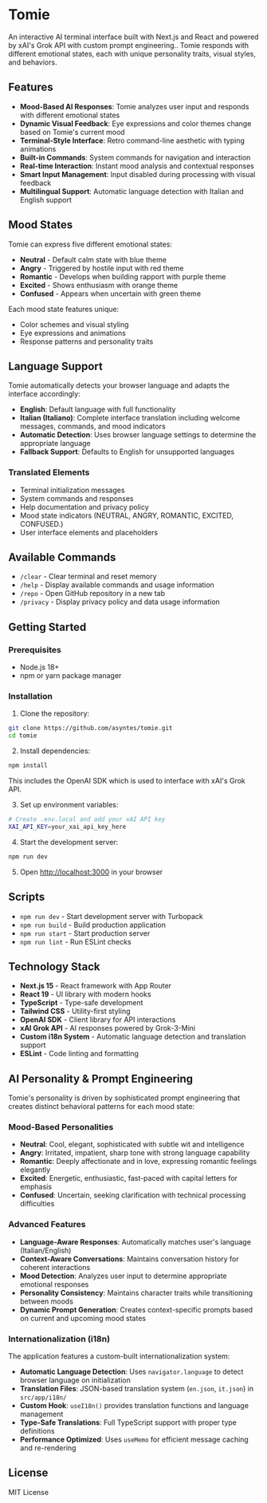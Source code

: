 # Tomie

An interactive AI terminal interface built with Next.js and React and powered by xAI's Grok API with custom prompt engineering.. Tomie responds with different emotional states, each with unique personality traits, visual styles, and behaviors.

## Features

- **Mood-Based AI Responses**: Tomie analyzes user input and responds with different emotional states
- **Dynamic Visual Feedback**: Eye expressions and color themes change based on Tomie's current mood
- **Terminal-Style Interface**: Retro command-line aesthetic with typing animations
- **Built-in Commands**: System commands for navigation and interaction
- **Real-time Interaction**: Instant mood analysis and contextual responses
- **Smart Input Management**: Input disabled during processing with visual feedback
- **Multilingual Support**: Automatic language detection with Italian and English support

## Mood States

Tomie can express five different emotional states:

- **Neutral** - Default calm state with blue theme
- **Angry** - Triggered by hostile input with red theme  
- **Romantic** - Develops when building rapport with purple theme
- **Excited** - Shows enthusiasm with orange theme
- **Confused** - Appears when uncertain with green theme

Each mood state features unique:
- Color schemes and visual styling
- Eye expressions and animations
- Response patterns and personality traits

## Language Support

Tomie automatically detects your browser language and adapts the interface accordingly:

- **English**: Default language with full functionality
- **Italian (Italiano)**: Complete interface translation including welcome messages, commands, and mood indicators
- **Automatic Detection**: Uses browser language settings to determine the appropriate language
- **Fallback Support**: Defaults to English for unsupported languages

### Translated Elements

- Terminal initialization messages
- System commands and responses
- Help documentation and privacy policy
- Mood state indicators (NEUTRAL, ANGRY, ROMANTIC, EXCITED, CONFUSED.)
- User interface elements and placeholders

## Available Commands

- `/clear` - Clear terminal and reset memory
- `/help` - Display available commands and usage information
- `/repo` - Open GitHub repository in a new tab
- `/privacy` - Display privacy policy and data usage information

## Getting Started

### Prerequisites

- Node.js 18+ 
- npm or yarn package manager

### Installation

1. Clone the repository:
```bash
git clone https://github.com/asyntes/tomie.git
cd tomie
```

2. Install dependencies:
```bash
npm install
```

This includes the OpenAI SDK which is used to interface with xAI's Grok API.

3. Set up environment variables:
```bash
# Create .env.local and add your xAI API key
XAI_API_KEY=your_xai_api_key_here
```

4. Start the development server:
```bash
npm run dev
```

5. Open [http://localhost:3000](http://localhost:3000) in your browser

## Scripts

- `npm run dev` - Start development server with Turbopack
- `npm run build` - Build production application  
- `npm run start` - Start production server
- `npm run lint` - Run ESLint checks

## Technology Stack

- **Next.js 15** - React framework with App Router
- **React 19** - UI library with modern hooks
- **TypeScript** - Type-safe development
- **Tailwind CSS** - Utility-first styling
- **OpenAI SDK** - Client library for API interactions
- **xAI Grok API** - AI responses powered by Grok-3-Mini
- **Custom i18n System** - Automatic language detection and translation support
- **ESLint** - Code linting and formatting

## AI Personality & Prompt Engineering

Tomie's personality is driven by sophisticated prompt engineering that creates distinct behavioral patterns for each mood state:

### Mood-Based Personalities

- **Neutral**: Cool, elegant, sophisticated with subtle wit and intelligence
- **Angry**: Irritated, impatient, sharp tone with strong language capability
- **Romantic**: Deeply affectionate and in love, expressing romantic feelings elegantly
- **Excited**: Energetic, enthusiastic, fast-paced with capital letters for emphasis
- **Confused**: Uncertain, seeking clarification with technical processing difficulties

### Advanced Features

- **Language-Aware Responses**: Automatically matches user's language (Italian/English)
- **Context-Aware Conversations**: Maintains conversation history for coherent interactions
- **Mood Detection**: Analyzes user input to determine appropriate emotional responses
- **Personality Consistency**: Maintains character traits while transitioning between moods
- **Dynamic Prompt Generation**: Creates context-specific prompts based on current and upcoming mood states

### Internationalization (i18n)

The application features a custom-built internationalization system:

- **Automatic Language Detection**: Uses `navigator.language` to detect browser language on initialization
- **Translation Files**: JSON-based translation system (`en.json`, `it.json`) in `src/app/i18n/`
- **Custom Hook**: `useI18n()` provides translation functions and language management
- **Type-Safe Translations**: Full TypeScript support with proper type definitions
- **Performance Optimized**: Uses `useMemo` for efficient message caching and re-rendering

## License

MIT License
